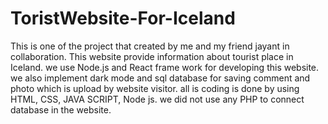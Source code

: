 # ToristWebsite-For-Iceland
This is one of the project that created by me and my friend jayant in collaboration. This website provide information about tourist place in Iceland. we use Node.js and React frame work for developing this website. we also implement dark mode and sql database for saving comment and photo which is upload by website visitor. all is coding is done by using HTML, CSS, JAVA SCRIPT, Node js. we did not use any PHP to connect  database in the website.  
